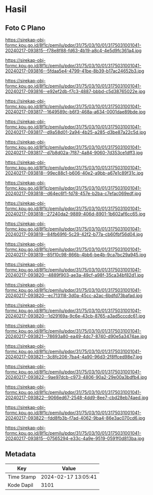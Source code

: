 # Hasil

## Foto C Plano

https://sirekap-obj-formc.kpu.go.id/8f1c/pemilu/pdpr/31/75/03/10/01/3175031001041-20240217-093815--f78e8f88-fd63-4b19-a8c4-4e5d9fc361a4.jpg

https://sirekap-obj-formc.kpu.go.id/8f1c/pemilu/pdpr/31/75/03/10/01/3175031001041-20240217-093816--5fdaa5e4-4799-41be-8b39-b17ac24652b3.jpg

https://sirekap-obj-formc.kpu.go.id/8f1c/pemilu/pdpr/31/75/03/10/01/3175031001041-20240217-093816--e92ef2db-f7c3-4887-bbbd-c5d38765022e.jpg

https://sirekap-obj-formc.kpu.go.id/8f1c/pemilu/pdpr/31/75/03/10/01/3175031001041-20240217-093817--1649589c-b6f3-468a-a634-0001dae89bde.jpg

https://sirekap-obj-formc.kpu.go.id/8f1c/pemilu/pdpr/31/75/03/10/01/3175031001041-20240217-093817--d9a58d01-2a94-4b25-a285-d3be87a22c5d.jpg

https://sirekap-obj-formc.kpu.go.id/8f1c/pemilu/pdpr/31/75/03/10/01/3175031001041-20240217-093817--d7b8d02a-7f87-4a84-9060-7d353ce1dff3.jpg

https://sirekap-obj-formc.kpu.go.id/8f1c/pemilu/pdpr/31/75/03/10/01/3175031001041-20240217-093818--99ec88c1-b606-40e2-a9bb-a67e1c89f31c.jpg

https://sirekap-obj-formc.kpu.go.id/8f1c/pemilu/pdpr/31/75/03/10/01/3175031001041-20240217-093818--d64ec6f1-fd78-457e-b2ba-c7efac069edf.jpg

https://sirekap-obj-formc.kpu.go.id/8f1c/pemilu/pdpr/31/75/03/10/01/3175031001041-20240217-093818--27240da2-9889-406d-8901-1b602af6cc65.jpg

https://sirekap-obj-formc.kpu.go.id/8f1c/pemilu/pdpr/31/75/03/10/01/3175031001041-20240217-093819--84fb69f6-5c29-42f2-b77a-cb60fbf56d04.jpg

https://sirekap-obj-formc.kpu.go.id/8f1c/pemilu/pdpr/31/75/03/10/01/3175031001041-20240217-093819--85f10c98-866b-4bb6-be4b-9ca7bc29a945.jpg

https://sirekap-obj-formc.kpu.go.id/8f1c/pemilu/pdpr/31/75/03/10/01/3175031001041-20240217-093820--4889f903-ae3a-49cf-a98f-35ca34bf82d1.jpg

https://sirekap-obj-formc.kpu.go.id/8f1c/pemilu/pdpr/31/75/03/10/01/3175031001041-20240217-093820--ec713118-3d0a-45cc-a2ac-6bdfd73bafad.jpg

https://sirekap-obj-formc.kpu.go.id/8f1c/pemilu/pdpr/31/75/03/10/01/3175031001041-20240217-093820--1d29169a-9c6e-43cb-8765-a3ad5cccdc61.jpg

https://sirekap-obj-formc.kpu.go.id/8f1c/pemilu/pdpr/31/75/03/10/01/3175031001041-20240217-093821--78693a80-ea49-4dc7-8740-d90e5a3474ae.jpg

https://sirekap-obj-formc.kpu.go.id/8f1c/pemilu/pdpr/31/75/03/10/01/3175031001041-20240217-093821--3c8fc206-7ba4-4a90-96d3-2f8ffced98e7.jpg

https://sirekap-obj-formc.kpu.go.id/8f1c/pemilu/pdpr/31/75/03/10/01/3175031001041-20240217-093822--9ae97dcb-c973-4806-90a2-29e00a3bdfb4.jpg

https://sirekap-obj-formc.kpu.go.id/8f1c/pemilu/pdpr/31/75/03/10/01/3175031001041-20240217-093822--9066ed67-2548-4dd9-8ee7-cbd28eb74aed.jpg

https://sirekap-obj-formc.kpu.go.id/8f1c/pemilu/pdpr/31/75/03/10/01/3175031001041-20240217-093822--fdd8fb3b-f7ad-4062-9ba4-86e3ac070cd6.jpg

https://sirekap-obj-formc.kpu.go.id/8f1c/pemilu/pdpr/31/75/03/10/01/3175031001041-20240217-093815--07565294-e33c-4a9e-9519-0591f0d813ba.jpg


## Metadata

| Key        | Value               |
| ---------- | ------------------- |
| Time Stamp | 2024-02-17 13:05:41 |
| Kode Dapil | 3101                |



